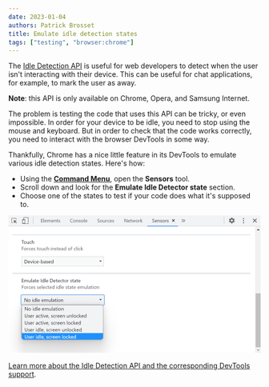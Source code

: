 ```yaml
---
date: 2023-01-04
authors: Patrick Brosset
title: Emulate idle detection states
tags: ["testing", "browser:chrome"]
---
```


The [Idle Detection API](https://developer.mozilla.org/docs/Web/API/Idle_Detection_API) is useful for web developers to detect when the user isn't interacting with their device. This can be useful for chat applications, for example, to mark the user as away.

**Note**: this API is only available on Chrome, Opera, and Samsung Internet.

The problem is testing the code that uses this API can be tricky, or even impossible. In order for your device to be idle, you need to stop using the mouse and keyboard. But in order to check that the code works correctly, you need to interact with the browser DevTools in some way.

Thankfully, Chrome has a nice little feature in its DevTools to emulate various idle detection states. Here's how:

* Using the **[Command Menu](./execute-commands.md)**, open the **Sensors** tool.
* Scroll down and look for the **Emulate Idle Detector state** section.
* Choose one of the states to test if your code does what it's supposed to.

![Chrome DevTools' Sensors panel, showing a drop-down list with the different states that can be emulated.](../../assets/img/emulate-idle-detection-states.png)

[Learn more about the Idle Detection API and the corresponding DevTools support](https://developer.chrome.com/articles/idle-detection/#devtools-support).
